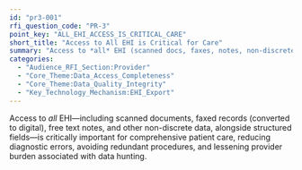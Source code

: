 ```yaml
---
id: "pr3-001"
rfi_question_code: "PR-3"
point_key: "ALL_EHI_ACCESS_IS_CRITICAL_CARE"
short_title: "Access to All EHI is Critical for Care"
summary: "Access to *all* EHI (scanned docs, faxes, notes, non-discrete data) is critical for comprehensive care, reducing errors and provider burden."
categories:
  - "Audience_RFI_Section:Provider"
  - "Core_Theme:Data_Access_Completeness"
  - "Core_Theme:Data_Quality_Integrity"
  - "Key_Technology_Mechanism:EHI_Export"
---
```

Access to *all* EHI—including scanned documents, faxed records (converted to digital), free text notes, and other non-discrete data, alongside structured fields—is critically important for comprehensive patient care, reducing diagnostic errors, avoiding redundant procedures, and lessening provider burden associated with data hunting.
